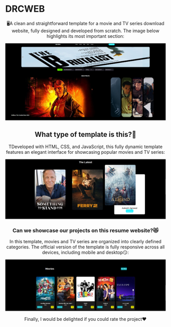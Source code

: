 # DRCWEB

<div align="center">
🖥️A clean and straightforward template for a movie and TV series download website, fully designed and developed from scratch. The image below highlights its most important section:
</p>
<img src="./img/pic.png">
</div>

<div align="center">
<h2 text-align="center">What type of template is this?🤔</h2>
<p>TDeveloped with HTML, CSS, and JavaScript, this fully dynamic template features an elegant interface for showcasing popular movies and TV series:</p>
<img src="./img/pic2.png">
</div>

<div align="center">
<h3 text-align="center">Can we showcase our projects on this resume website?😻</h3>
<p>In this template, movies and TV series are organized into clearly defined categories. The official version of the template is fully responsive across all devices, including mobile and desktop😏:</p>
<img src="./img/pic3.png">
</div>

<div align="center">
<p>Finally, I would be delighted if you could rate the project❤️</p>
</div>
